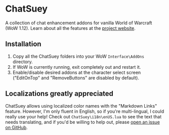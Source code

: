 ChatSuey
========
A collection of chat enhancement addons for vanilla World of Warcraft (WoW 1.12). Learn about all the features at the [project website](http://www.scotthamper.com/chatsuey/).

Installation
------------
1. Copy all the ChatSuey folders into your WoW `Interface\AddOns` directory.
2. If WoW is currently running, exit completely out and restart it.
3. Enable/disable desired addons at the character select screen ("EditOnTop" and "RemoveButtons" are disabled by default).

Localizations greatly appreciated
---------------------------------
ChatSuey allows using localized color names with the "Markdown Links" feature. However, I'm only fluent in English, so if you're multi-lingual, I could really use your help! Check out `ChatSuey\i18n\enUS.lua` to see the text that needs translating, and if you'd be willing to help out, please [open an issue on GitHub](https://github.com/ScottHamper/ChatSuey/issues).